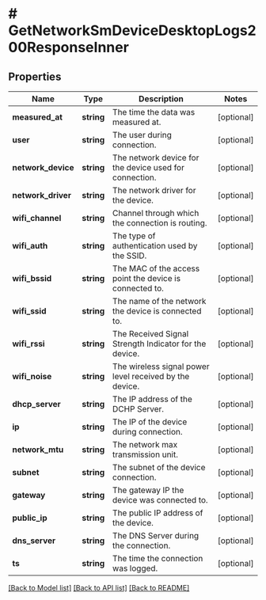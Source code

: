 # # GetNetworkSmDeviceDesktopLogs200ResponseInner

## Properties

Name | Type | Description | Notes
------------ | ------------- | ------------- | -------------
**measured_at** | **string** | The time the data was measured at. | [optional]
**user** | **string** | The user during connection. | [optional]
**network_device** | **string** | The network device for the device used for connection. | [optional]
**network_driver** | **string** | The network driver for the device. | [optional]
**wifi_channel** | **string** | Channel through which the connection is routing. | [optional]
**wifi_auth** | **string** | The type of authentication used by the SSID. | [optional]
**wifi_bssid** | **string** | The MAC of the access point the device is connected to. | [optional]
**wifi_ssid** | **string** | The name of the network the device is connected to. | [optional]
**wifi_rssi** | **string** | The Received Signal Strength Indicator for the device. | [optional]
**wifi_noise** | **string** | The wireless signal power level received by the device. | [optional]
**dhcp_server** | **string** | The IP address of the DCHP Server. | [optional]
**ip** | **string** | The IP of the device during connection. | [optional]
**network_mtu** | **string** | The network max transmission unit. | [optional]
**subnet** | **string** | The subnet of the device connection. | [optional]
**gateway** | **string** | The gateway IP the device was connected to. | [optional]
**public_ip** | **string** | The public IP address of the device. | [optional]
**dns_server** | **string** | The DNS Server during the connection. | [optional]
**ts** | **string** | The time the connection was logged. | [optional]

[[Back to Model list]](../../README.md#models) [[Back to API list]](../../README.md#endpoints) [[Back to README]](../../README.md)
